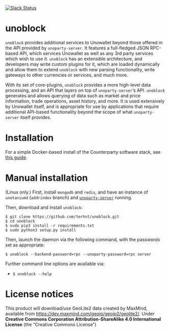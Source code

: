 [![Slack Status](http://slack.unoparty.io/badge.svg)](http://slack.unoparty.io)

unoblock
==============

`unoblock` provides additional services to Unowallet beyond those offered in the API provided by `unoparty-server`. It features a full-fledged JSON RPC-based API, which services Unowallet as well as any 3rd party services which wish to use it. `unoblock` has an extensible architecture, and developers may write custom plugins for it, which are loaded dynamically and allow them to extend `unoblock` with new parsing functionality, write gateways to other currencies or services, and much more.

With its set of core-plugins, `unoblock` provides a more high-level data processing, and an API that layers on top of `unoparty-server`’s API. `unoblock` generates and allows querying of data such as market and price information, trade operations, asset history, and more. It is used extensively by Unowallet itself, and is appropriate for use by applications that require additional API-based functionality beyond the scope of what `unoparty-server` itself provides.

# Installation

For a simple Docker-based install of the Counterparty software stack, see [this guide](http://unoparty.io/docs/federated_node/).

# Manual installation

(Linux only.) First, install `mongodb` and `redis`, and have an instance of `unotaniumd` (`addrindex` branch) and [`unoparty-server`](https://github.com/terhnt/unoparty-lib) running.

Then, download and install `unoblock`:

```
$ git clone https://github.com/terhnt/unoblock.git
$ cd unoblock
$ sudo pip3 install -r requirements.txt
$ sudo python3 setup.py install
```

Then, launch the daemon via the following command, with the passwords set as appropriate:

```
$ unoblock --backend-password=rpc --unoparty-password=rpc server
```

Further command line options are available via:

* `$ unoblock --help`

# License notices

This product will download/use GeoLite2 data created by MaxMind, available from
<a href="https://dev.maxmind.com/geoip/geoip2/geolite2/">https://dev.maxmind.com/geoip/geoip2/geolite2/</a>. Under **Creative Commons Corporation Attribution-ShareAlike 4.0 International License** (the “Creative Commons License”)
